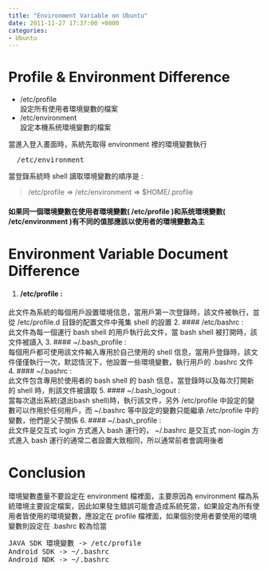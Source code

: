 ```yaml
---
title: "Environment Variable on Ubuntu"
date: 2011-11-27 17:37:00 +0800
categories:
- Ubuntu
---
```


# Profile & Environment Difference
+ /etc/profile  
  設定所有使用者環境變數的檔案
+ /etc/environment  
  設定本機系统環境變數的檔案

當進入登入畫面時，系統先取得 environment 裡的環境變數執行
<pre class="prettyprint text">
  /etc/environment
</pre>

當登錄系統時 shell 讀取環境變數的順序是 :

> /etc/profile  =>  /etc/environment  =>  $HOME/.profile

#### 如果同一個環境變數在使用者環境變數( /etc/profile )和系统環境變數( /etc/environment )有不同的值那應該以使用者的環境變數為主
<p></p>

# Environment Variable Document Difference
1. #### /etc/profile :  
此文件為系統的每個用戶設置環境信息，當用戶第一次登錄時，該文件被執行，並從 /etc/profile.d 目錄的配置文件中蒐集 shell 的設置
2. #### /etc/bashrc :  
此文件為每一個運行 bash shell 的用戶執行此文件，當 bash shell 被打開時，該文件被讀入
3. #### ~/.bash_profile :  
每個用戶都可使用該文件輸入專用於自己使用的 shell 信息，當用戶登錄時，該文件僅僅執行一次，默認情況下，他設置一些環境變數，執行用戶的 .bashrc 文件
4. #### ~/.bashrc :  
此文件包含專用於使用者的 bash shell 的 bash 信息，當登錄時以及每次打開新的 shell 時，則該文件被讀取
5. #### ~/.bash_logout :  
當每次退出系統(退出bash shell)時，執行該文件，另外 /etc/profile 中設定的變數可以作用於任何用戶，而 ~/.bashrc 等中設定的變數只能繼承 /etc/profile 中的變數，他們是父子關係
6. #### ~/.bash_profile :  
此文件是交互式 login 方式進入 bash 運行的， ~/.bashrc 是交互式 non-login 方式進入 bash 運行的通常二者設置大致相同，所以通常前者會調用後者
<p></p>

# Conclusion
環境變數盡量不要設定在 environment 檔裡面，主要原因為 environment 檔為系統環境主要設定檔案，因此如果發生錯誤可能會造成系統死當，如果設定為所有使用者皆使用的環境變數，應設定在 profile 檔裡面，如果個別使用者要使用的環境變數則設定在 .bashrc 較為恰當
<pre class="prettyprint text">
JAVA SDK 環境變數 -> /etc/profile
Android SDK -> ~/.bashrc
Android NDK -> ~/.bashrc
</pre>
